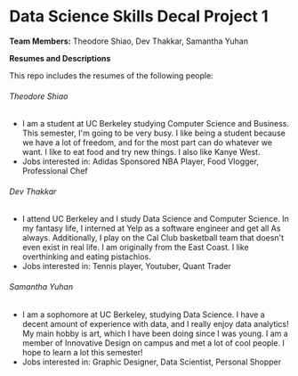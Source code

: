 # Data Science Skills Decal Project 1

**Team Members:** Theodore Shiao, Dev Thakkar, Samantha Yuhan

**Resumes and Descriptions**  

This repo includes the resumes of the following people:

###### Theodore Shiao
* I am a student at UC Berkeley studying Computer Science and Business. This semester, I'm going to be very busy. I like being a student because we have a lot of freedom, and for the most part can do whatever we want. I like to eat food and try new things. I also like Kanye West.
* Jobs interested in: Adidas Sponsored NBA Player, Food Vlogger, Professional Chef

###### Dev Thakkar
* I attend UC Berkeley and I study Data Science and Computer Science. In my fantasy life, I interned at Yelp as a software engineer and get all As always. Additionally, I play on the Cal Club basketball team that doesn't even exist in real life. I am originally from the East Coast. I like overthinking and eating pistachios.
* Jobs interested in: Tennis player, Youtuber, Quant Trader

###### Samantha Yuhan
* I am a sophomore at UC Berkeley, studying Data Science. I have a decent amount of experience with data, and I really enjoy data analytics! My main hobby is art, which I have been doing since I was young. I am a member of Innovative Design on campus and met a lot of cool people. I hope to learn a lot this semester!
* Jobs interested in: Graphic Designer, Data Scientist, Personal Shopper

